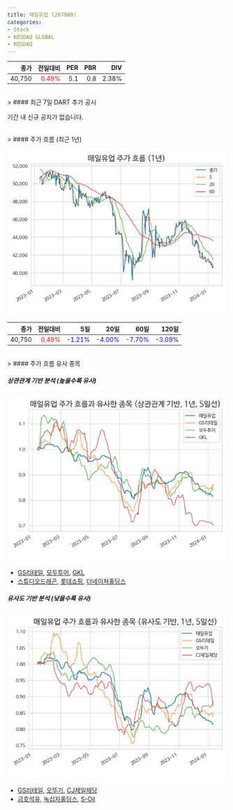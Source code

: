 ```yaml
---
title: 매일유업 (267980)
categories:
- Stock
- KOSDAQ GLOBAL
- KOSDAQ
---
```


|종가|전일대비|PER|PBR|DIV|
|---:|-------:|--:|--:|--:|
|40,750|<span style="color: red">0.49%</span>|5.1|0.8|2.38%|

<!-- more -->

<br>
> #### 최근 7일 DART 추가 공시

기간 내 신규 공지가 없습니다.

<br>
> #### 주가 흐름 (최근 1년)

![267980](/assets/images/stock/267980.png)

|종가|전일대비|5일|20일|60일|120일|
|---:|-------:|--:|---:|---:|----:|
|40,750|<span style="color: red">0.49%</span>|<span style="color: blue">-1.21%</span>|<span style="color: blue">-4.00%</span>|<span style="color: blue">-7.70%</span>|<span style="color: blue">-3.09%</span>|

<br>
> #### 주가 흐름 유사 종목

##### 상관관계 기반 분석 (높을수록 유사)
![267980](/assets/images/stock/267980_corr.png)
- [GS리테일](/007070/), [모두투어](/080160/), [GKL](/114090/)
- [스튜디오드래곤](/253450/), [롯데쇼핑](/023530/), [더네이쳐홀딩스](/298540/)

##### 유사도 기반 분석 (낮을수록 유사)
![267980](/assets/images/stock/267980_sim.png)
- [GS리테일](/007070/), [오뚜기](/007310/), [CJ제일제당](/097950/)
- [금호석유](/011780/), [녹십자홀딩스](/005250/), [S-Oil](/010950/)